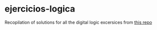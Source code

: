 # ejercicios-logica
Recopilation of solutions for all the digital logic excersices from [this repo](https://github.com/santiagotrini/ejercicios-orga)
